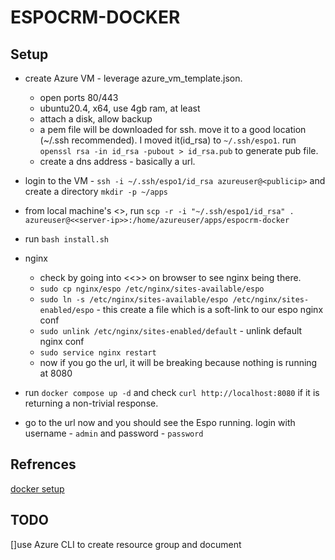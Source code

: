 # ESPOCRM-DOCKER

## Setup
- create Azure VM - leverage azure_vm_template.json.
    - open ports 80/443
    - ubuntu20.4, x64, use 4gb ram, at least
    - attach a disk, allow backup 
    - a pem file will be downloaded for ssh. move it to a good location (~/.ssh recommended). I moved it(id_rsa) to `~/.ssh/espo1`. run `openssl rsa -in id_rsa -pubout > id_rsa.pub` to generate pub file.
    - create a dns address - basically a url.  
    
- login to the VM - `ssh -i ~/.ssh/espo1/id_rsa azureuser@<publicip>` and create a directory `mkdir -p ~/apps`
- from local machine's <<repo-dir>>, run `scp -r -i "~/.ssh/espo1/id_rsa" . azureuser@<<server-ip>>:/home/azureuser/apps/espocrm-docker`
- run `bash install.sh`
- nginx
    - check by going into <<<public ip address>>> on browser to see nginx being there. 
    - `sudo cp nginx/espo /etc/nginx/sites-available/espo`
    - `sudo ln -s /etc/nginx/sites-available/espo /etc/nginx/sites-enabled/espo` - this create a file which is a soft-link to our espo nginx conf
    - `sudo unlink /etc/nginx/sites-enabled/default` - unlink default nginx conf
    - `sudo service nginx restart`
    - now if you go the url, it will be breaking because nothing is running at 8080
- run `docker compose up -d` and check `curl http://localhost:8080` if it is returning a non-trivial response. 
- go to the url now and you should see the Espo running. login with username - `admin` and password - `password`



## Refrences

[docker setup](https://docs.espocrm.com/administration/docker/installation/)


## TODO
[]use Azure CLI to create resource group and document 
